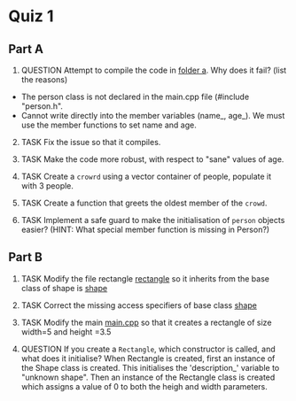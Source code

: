 Quiz 1
======

Part A
------

1) QUESTION Attempt to compile the code in [folder a](./a). Why does it fail? (list the reasons)
- The person class is not declared in the main.cpp file (#include "person.h".
- Cannot write directly into the member variables (name_, age_). We must use the member functions to set name and age. 

2) TASK Fix the issue so that it compiles.

3) TASK Make the code more robust, with respect to "sane" values of age.

4) TASK Create a `crowrd` using a vector container of people, populate it with 3 people.

5) TASK Create a function that greets the oldest member of the `crowd`.

6) TASK Implement a safe guard to make the initialisation of `person` objects easier? (HINT: What special member function is missing in Person?)

Part B
------

1) TASK Modify the file rectangle [rectangle](./b/rectangle.h) so it inherits from the base class of shape is [shape](./b/shape.h)

2) TASK Correct the missing access specifiers of base class [shape](./b/shape.h)

3) TASK Modify the main [main.cpp](./b/main.cpp) so that it creates a rectangle of size width=5 and height =3.5

4) QUESTION If you create a `Rectangle`, which constructor is called, and what does it initialise?
When Rectangle is created, first an instance of the Shape class is created. This initialises the 'description_' variable to "unknown shape". Then an instance of the Rectangle class is created which assigns a value of 0 to both the heigh and width parameters.
